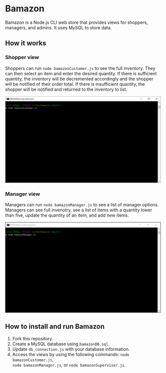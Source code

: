 # Bamazon

Bamazon is a Node.js CLI web store that provides views for shoppers, managers, and admins. It uses MySQL to store data. 

## How it works

### Shopper view

Shoppers can run `node bamazonCustomer.js` to see the full inventory. They can then select an item and enter the desired quantity. If there is sufficient quantity, the inventory will be decremented accordingly and the shopper will be notified of their order total. If there is insufficient quantity, the shopper will be notified and returned to the inventory to list. 

![Customer view](/README_media/customer.gif)

### Manager view

Managers can run `node bamazonManager.js` to see a list of manager options. Managers can see full invenotry, see a list of items with a quantity lower than five, update the quantity of an item, and add new items.

![Manager view](/README_media/manager.gif)

## How to install and run Bamazon

1. Fork this repository.
2. Create a MySQL database using `bamazonDB.sql`.
3. Update `db_connection.js` with your database information.
4. Access the views by using the following commands:
    `node bamazonCustomer.js`,    
    `node bamazonManager.js`, or
	`node bamazonSupervisor.js`.